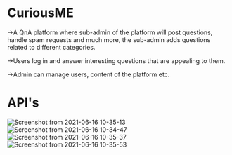 # CuriousME
->A QnA platform where sub-admin of the platform will post questions, handle spam requests and much more, the sub-admin adds questions related to different categories.

->Users log in and answer interesting questions that are appealing to them.

->Admin can manage users, content of the platform etc.


# API's
![Screenshot from 2021-06-16 10-35-13](https://user-images.githubusercontent.com/53571579/122175766-8ae12700-cea1-11eb-9755-2780b0164339.png)
![Screenshot from 2021-06-16 10-34-47](https://user-images.githubusercontent.com/53571579/122176097-dbf11b00-cea1-11eb-8557-d2b85448f803.png)
![Screenshot from 2021-06-16 10-35-37](https://user-images.githubusercontent.com/53571579/122176116-e27f9280-cea1-11eb-8ed2-30725a98832e.png)
![Screenshot from 2021-06-16 10-35-53](https://user-images.githubusercontent.com/53571579/122176143-eb706400-cea1-11eb-9252-a3460fe664b5.png)
